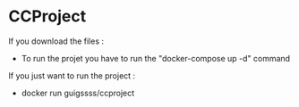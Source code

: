 # CCProject

If you download the files :
- To run the projet you have to run the "docker-compose up -d" command

If you just want to run the project :
- docker run guigssss/ccproject
